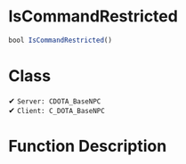 # IsCommandRestricted
```js	
bool IsCommandRestricted()
```
# Class
✔ `Server: CDOTA_BaseNPC`  
✔ `Client: C_DOTA_BaseNPC`  

# Function Description

